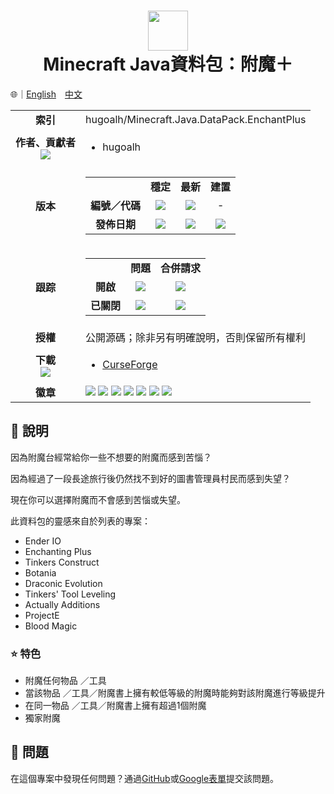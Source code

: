 # <div align="center"><img src="https://i.imgur.com/4RWjQBi.png" height="64px;" /><br />Minecraft Java資料包：附魔＋</div>

🌐｜[English](./README.md)　[中文](./README.zh-hant.md)

<table>
  <tr>
    <td align="center"><strong>索引</strong></td>
    <td>hugoalh/Minecraft.Java.DataPack.EnchantPlus</td>
  </tr>
  <tr>
    <td align="center">
      <strong>作者、貢獻者</strong><br />
      <img src="https://img.shields.io/github/contributors/hugoalh/Minecraft.Java.DataPack.EnchantPlus?color=000000&label=%20" />
    </td>
    <td>
      <ul>
        <li>hugoalh</li>
      </ul>
    </td>
  </tr>
  <tr>
    <td align="center"><strong>版本</strong></td>
    <td>
      <table>
        <tr align="center">
          <td></td>
          <td><strong>穩定</strong></td>
          <td><strong>最新</strong></td>
          <td><strong>建置</strong></td>
        </tr>
        <tr align="center">
          <td><strong>編號／代碼</strong></td>
          <td><img src="https://img.shields.io/github/release/hugoalh/Minecraft.Java.DataPack.EnchantPlus?color=000000&label=%20" /></td>
          <td><img src="https://img.shields.io/github/release/hugoalh/Minecraft.Java.DataPack.EnchantPlus?include_prereleases&color=000000&label=%20" /></td>
          <td>-</td>
        </tr>
        <tr align="center">
          <td><strong>發佈日期</strong></td>
          <td><img src="https://img.shields.io/github/release-date/hugoalh/Minecraft.Java.DataPack.EnchantPlus?color=000000&label=%20" /></td>
          <td><img src="https://img.shields.io/github/release-date-pre/hugoalh/Minecraft.Java.DataPack.EnchantPlus?color=000000&label=%20" /></td>
          <td><img src="https://img.shields.io/github/last-commit/hugoalh/Minecraft.Java.DataPack.EnchantPlus/master?color=000000&label=%20" /></td>
        </tr>
      </table>
    </td>
  </tr>
  <tr>
    <td align="center"><strong>跟踪</strong></td>
    <td>
      <table>
        <tr align="center">
          <td></td>
          <td><strong>問題</strong></td>
          <td><strong>合併請求</strong></td>
        </tr>
        <tr align="center">
          <td><strong>開啟</strong></td>
          <td><img src="https://img.shields.io/github/issues-raw/hugoalh/Minecraft.Java.DataPack.EnchantPlus?color=000000&label=%20" /></td>
          <td><img src="https://img.shields.io/github/issues-pr-raw/hugoalh/Minecraft.Java.DataPack.EnchantPlus?color=000000&label=%20" /></td>
        </tr>
        <tr align="center">
          <td><strong>已關閉</strong></td>
          <td><img src="https://img.shields.io/github/issues-closed-raw/hugoalh/Minecraft.Java.DataPack.EnchantPlus?color=000000&label=%20" /></td>
          <td><img src="https://img.shields.io/github/issues-pr-closed-raw/hugoalh/Minecraft.Java.DataPack.EnchantPlus?color=000000&label=%20" /></td>
        </tr>
      </table>
    </td>
  </tr>
  <tr>
    <td align="center"><strong>授權</strong></td>
    <td>公開源碼；除非另有明確說明，否則保留所有權利</td>
  </tr>
  <tr>
    <td align="center">
      <strong>下載</strong><br />
      <img src="https://img.shields.io/github/downloads/hugoalh/Minecraft.Java.DataPack.EnchantPlus/total?color=000000&label=%20" />
    </td>
    <td>
      <ul>
        <li><a href="https://www.curseforge.com/minecraft/customization/enchantplus">CurseForge</a></li>
      </ul>
    </td>
  </tr>
  <tr>
    <td align="center"><strong>徽章</strong></td>
    <td>
      <img src="https://img.shields.io/github/languages/count/hugoalh/Minecraft.Java.DataPack.EnchantPlus?logo=github" />
      <img src="https://img.shields.io/github/languages/top/hugoalh/Minecraft.Java.DataPack.EnchantPlus?logo=github" />
      <img src="https://img.shields.io/github/languages/code-size/hugoalh/Minecraft.Java.DataPack.EnchantPlus?logo=github" />
      <img src="https://img.shields.io/github/repo-size/hugoalh/Minecraft.Java.DataPack.EnchantPlus?logo=github" />
      <img src="https://img.shields.io/github/watchers/hugoalh/Minecraft.Java.DataPack.EnchantPlus?logo=github" />
      <img src="https://img.shields.io/github/stars/hugoalh/Minecraft.Java.DataPack.EnchantPlus?logo=github" />
      <img src="https://img.shields.io/github/forks/hugoalh/Minecraft.Java.DataPack.EnchantPlus?logo=github" />
    </td>
  </tr>
</table>

## 📜 說明

因為附魔台經常給你一些不想要的附魔而感到苦惱？

因為經過了一段長途旅行後仍然找不到好的圖書管理員村民而感到失望？

現在你可以選擇附魔而不會感到苦惱或失望。

此資料包的靈感來自於列表的專案：
- Ender IO
- Enchanting Plus
- Tinkers Construct
- Botania
- Draconic Evolution
- Tinkers' Tool Leveling
- Actually Additions
- ProjectE
- Blood Magic

### ⭐ 特色
- 附魔任何物品 ／工具
- 當該物品 ／工具／附魔書上擁有較低等級的附魔時能夠對該附魔進行等級提升
- 在同一物品 ／工具／附魔書上擁有超過1個附魔
- 獨家附魔

## 🐛 問題

在這個專案中發現任何問題？通過[GitHub](https://github.com/hugoalh/Minecraft.Java.DataPack.EnchantPlus/issues)或[Google表單](https://goo.gl/forms/yoecFL5qJYVl2d0i2)提交該問題。
